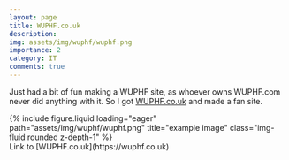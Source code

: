 ```yaml
---
layout: page
title: WUPHF.co.uk
description:
img: assets/img/wuphf/wuphf.png
importance: 2
category: IT
comments: true
---
```


Just had a bit of fun making a WUPHF site, as whoever owns WUPHF.com never did anything with it. So I got [WUPHF.co.uk](https://wuphf.co.uk) and made a fan site.

<div class="row">
    <div class="col-sm mt-3 mt-md-0">
        {% include figure.liquid loading="eager" path="assets/img/wuphf/wuphf.png" title="example image" class="img-fluid rounded z-depth-1" %}
    </div>
</div>
<div class="caption">
    Link to [WUPHF.co.uk](https://wuphf.co.uk)
</div>
